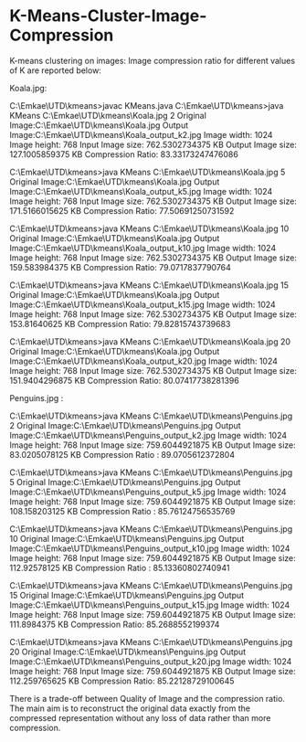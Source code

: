 # K-Means-Cluster-Image-Compression

K-means clustering on images:
Image compression ratio for different values of K are reported below:

Koala.jpg: 

C:\Emkae\UTD\kmeans>javac KMeans.java
C:\Emkae\UTD\kmeans>java KMeans C:\Emkae\UTD\kmeans\Koala.jpg 2
Original Image:C:\Emkae\UTD\kmeans\Koala.jpg
Output Image:C:\Emkae\UTD\kmeans\Koala_output_k2.jpg
Image width:    1024
Image height:   768
Input Image size: 762.5302734375 KB
Output Image size: 127.1005859375 KB
Compression Ratio: 83.33173247476086

C:\Emkae\UTD\kmeans>java KMeans C:\Emkae\UTD\kmeans\Koala.jpg 5
Original Image:C:\Emkae\UTD\kmeans\Koala.jpg
Output Image:C:\Emkae\UTD\kmeans\Koala_output_k5.jpg
Image width:    1024
Image height:   768
Input Image size: 762.5302734375 KB
Output Image size: 171.5166015625 KB
Compression Ratio: 77.50691250731592

C:\Emkae\UTD\kmeans>java KMeans C:\Emkae\UTD\kmeans\Koala.jpg 10
Original Image:C:\Emkae\UTD\kmeans\Koala.jpg
Output Image:C:\Emkae\UTD\kmeans\Koala_output_k10.jpg
Image width:    1024
Image height:   768
Input Image size: 762.5302734375 KB
Output Image size: 159.583984375 KB
Compression Ratio: 79.0717837790764

C:\Emkae\UTD\kmeans>java KMeans C:\Emkae\UTD\kmeans\Koala.jpg 15
Original Image:C:\Emkae\UTD\kmeans\Koala.jpg
Output Image:C:\Emkae\UTD\kmeans\Koala_output_k15.jpg
Image width:    1024
Image height:   768
Input Image size: 762.5302734375 KB
Output Image size: 153.81640625 KB
Compression Ratio: 79.82815743739683

C:\Emkae\UTD\kmeans>java KMeans C:\Emkae\UTD\kmeans\Koala.jpg 20
Original Image:C:\Emkae\UTD\kmeans\Koala.jpg
Output Image:C:\Emkae\UTD\kmeans\Koala_output_k20.jpg
Image width:    1024
Image height:   768
Input Image size: 762.5302734375 KB
Output Image size: 151.9404296875 KB
Compression Ratio: 80.07417738281396


Penguins.jpg :

C:\Emkae\UTD\kmeans>java KMeans C:\Emkae\UTD\kmeans\Penguins.jpg 2
Original Image:C:\Emkae\UTD\kmeans\Penguins.jpg
Output Image:C:\Emkae\UTD\kmeans\Penguins_output_k2.jpg
Image width:    1024
Image height:   768
Input Image size: 759.6044921875 KB
Output Image size: 83.0205078125 KB
Compression Ratio : 89.0705612372804

C:\Emkae\UTD\kmeans>java KMeans C:\Emkae\UTD\kmeans\Penguins.jpg 5
Original Image:C:\Emkae\UTD\kmeans\Penguins.jpg
Output Image:C:\Emkae\UTD\kmeans\Penguins_output_k5.jpg
Image width:    1024
Image height:   768
Input Image size: 759.6044921875 KB
Output Image size: 108.158203125 KB
Compression Ratio : 85.76124756535769

C:\Emkae\UTD\kmeans>java KMeans C:\Emkae\UTD\kmeans\Penguins.jpg 10
Original Image:C:\Emkae\UTD\kmeans\Penguins.jpg
Output Image:C:\Emkae\UTD\kmeans\Penguins_output_k10.jpg
Image width:    1024
Image height:   768
Input Image size: 759.6044921875 KB
Output Image size: 112.92578125 KB
Compression Ratio : 85.13360802740941

C:\Emkae\UTD\kmeans>java KMeans C:\Emkae\UTD\kmeans\Penguins.jpg 15
Original Image:C:\Emkae\UTD\kmeans\Penguins.jpg
Output Image:C:\Emkae\UTD\kmeans\Penguins_output_k15.jpg
Image width:    1024
Image height:   768
Input Image size: 759.6044921875 KB
Output Image size: 111.8984375 KB
Compression Ratio: 85.2688552199374

C:\Emkae\UTD\kmeans>java KMeans C:\Emkae\UTD\kmeans\Penguins.jpg 20
Original Image:C:\Emkae\UTD\kmeans\Penguins.jpg
Output Image:C:\Emkae\UTD\kmeans\Penguins_output_k20.jpg
Image width:    1024
Image height:   768
Input Image size: 759.6044921875 KB
Output Image size: 112.259765625 KB
Compression Ratio: 85.22128729100645


There is a trade-off between Quality of Image and the compression ratio. The main aim is to reconstruct the original data exactly from the compressed representation without any loss of data rather than more compression.




